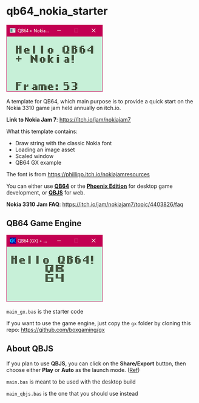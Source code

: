 # qb64_nokia_starter

![preview](./preview.png)

A template for QB64, which main purpose is to provide a quick start on the Nokia 3310 game jam held annually on itch.io.

**Link to Nokia Jam 7**: https://itch.io/jam/nokiajam7

What this template contains:
- Draw string with the classic Nokia font
- Loading an image asset
- Scaled window
- QB64 GX example

The font is from https://phillipp.itch.io/nokiajamresources

You can either use **[QB64](https://qb64.com/)** or the **[Phoenix Edition](https://www.qb64phoenix.com/)** for desktop game development, or **[QBJS](https://qbjs.org/)** for web.

**Nokia 3310 Jam FAQ**: https://itch.io/jam/nokiajam7/topic/4403826/faq


## QB64 Game Engine

![preview](./preview_gx.png)

`main_gx.bas` is the starter code

If you want to use the game engine, just copy the `gx` folder by cloning this repo: https://github.com/boxgaming/gx


## About QBJS

If you plan to use **QBJS**, you can click on the **Share/Export** button, then choose either **Play** or **Auto** as the launch mode. ([Ref](https://qb64phoenix.com/forum/archive/index.php?thread-2095.html))

`main.bas` is meant to be used with the desktop build

`main_qbjs.bas` is the one that you should use instead

